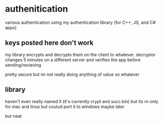 # authenitication
various authentication using my authentication library (for C++, JS, and C# apps)
## keys posted here don't work
my library encrypts and decrypts them on the client to whatever. decryptor changes 5 minutes on a different server and verifies the app before sending/recieving

pretty secure but im not really doing anything of value so whatever
## library
haven't even really named it (it's currently crypt and succ.bin) but its rn only for mac and linux but coulud port it to windows maybe later

but neat
